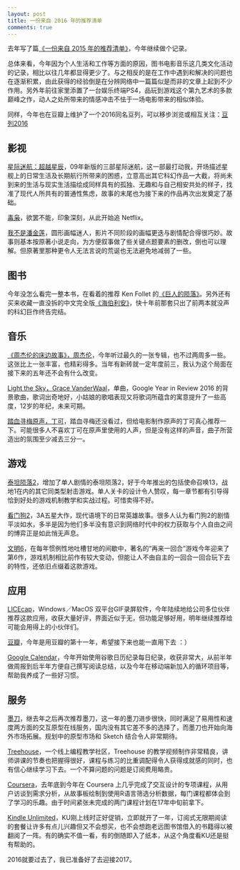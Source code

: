 ```yaml
---
layout: post
title: 一份来自 2016 年的推荐清单
comments: true
---
```


去年写了篇[《一份来自 2015 年的推荐清单》](http://write.yishan.li/words/2015/12/31/2015)，今年继续做个记录。

总体来看，今年因为个人生活和工作等方面的原因，图书电影音乐这几类文化活动的记录，相比以往几年都显得更少了。与之相反的是在工作中遇到和解决的问题也在逐渐积累，由此获得的经验倒是在分辨网络中一篇篇似是而非的文章上起到不少作用。另外年前往家里添置了一台娱乐终端PS4，品玩到游戏这个第九艺术的多款巅峰之作，动人之处所带来的情感冲击不怯于一场电影带来的相似体验。

同样，今年也在豆瓣上维护了一个2016同名豆列，可以移步浏览或相互关注：[豆列2016](https://www.douban.com/doulist/45563580/)

## 影视

[星际迷航：超越星辰](https://movie.douban.com/subject/22939161/)，09年新版的三部星际迷航，这一部最打动我，开场描述星舰上的日常生活及长期航行所带来的困惑，立意高出其它科幻作品一大截，将尚未到来的生活与现实生活描绘成同样具有的孤独、无趣和与自己相安共处的样子，找准了现代人所共有的普通性焦虑，故事的末尾也为接下来的作品再次出发奠定了基础。

[毒枭](https://movie.douban.com/subject/25850640/)，欲罢不能，印象深刻，从此开始追 Netflix。

[我不是潘金莲](https://movie.douban.com/subject/26630781/)，圆形画幅迷人，影片不同阶段的画幅更迭与剧情配合得很巧妙。故事则基本按原著小说走向，为方便叙事做了些关键点题要素的删改，倒也可以理解。但原著里那种更令人无法言说的荒诞也无法避免地减弱了一些。

## 图书

今年没怎么看完一整本书，在看着的推荐 Ken Follet 的[《巨人的陨落》](https://book.douban.com/subject/26698660/)。另外还有买来收藏一直没拆的中文完全版[《海伯利安》](https://book.douban.com/subject/25941890/)，快十年前那套只出了前两本就没声的科幻巨作终告完结。

## 音乐

[《周杰伦的床边故事》，周杰伦](https://music.douban.com/subject/26812952/)，今年听过最久的一张专辑，也不过两周多一些。这张比上一张丰富，也精彩得多。当年有新砖就一定年度前三，我认为这个局面在接下来的五年还不会有什么改变。

[Light the Sky，Grace VanderWaal](https://music.douban.com/subject/26927197/)，单曲，Google Year in Review 2016 的背景歌曲，歌词出奇地好，小姑娘的歌唱表现又将歌词所蕴含的寓意提升了一些高度，12岁的年纪，未来可期。

[踏血寻梅原声，丁可](https://music.douban.com/subject/26761240/)，踏血寻梅还没看过，但给电影制作原声的丁可真心推荐一下。可能很多人不喜欢丁可在原声里使用的人声，但是没有这样的声音，曲子所营造出的氛围至少减去三分一。

## 游戏

[泰坦陨落2](https://www.douban.com/game/26771824/)，增加了单人剧情的泰坦陨落2，好于今年推出的包括使命召唤13，战地1在内的其它同类型射击游戏。单人关卡的设计令人赞叹，每一章节都有引导得恰到好处的游戏机制教学和实战过程。可惜卖得不好。

[看门狗2](https://www.douban.com/game/26814972/)，3A五星大作，现代语境下的日常英雄故事。很多人认为看门狗2的剧情平淡如水，多半是因为他们多半没有意识到网络时代中的权力获取与个人自由之间的博弈正是如此悄无声息。

[文明6](https://www.douban.com/game/26791492/)，在每年惯例性地吐槽甘地的间歇中，著名的“再来一回合”游戏今年迎来了第6作，游戏机制相比前作有较大变动，但能让人不由自主的一回合一回合玩下去的特性，还依旧点缀着这款游戏。

## 应用

[LICEcap](www.cockos.com/licecap/)，Windows／MacOS 双平台GIF录屏软件，今年陆续地给公司多位伙伴推荐这款应用，收获大量好评，界面近似于无，但功能足够好用，明年继续推荐给可能会用得上的小伙伴们。

[豆瓣](https://www.douban.com/)，今年是用豆瓣的第十一年，希望接下来也能一直用下去 ：）

[Google Calendar](https://www.google.com/calendar/)，今年开始使用谷歌日历纪录每日纪录，收获非常大，从前半年做周报到后半年方便自己撰写阅读总结，以及今年在移动端新加入的循环项目等，帮助我养成了一些好习惯。

## 服务

[墨刀](https://modao.cc/)，继去年之后再次推荐墨刀，这一年的墨刀进步很快，同时满足了易用性和速度两方面的交互原型在线服务，国内没有其它差不多的选择了，而墨刀也开始向海外市场拓展。规划中的原型市场和 Sketch 结合令人非常期待。

[Treehouse](https://teamtreehouse.com/tracks)，一个线上编程教学社区，Treehouse 的教学视频制作非常精良，讲师讲课的节奏也把握得很好，课程与练习的比重调配得令人获得成就感的同时，也有信心继续学习下去。一个不算问题的问题是订阅费用略贵。

[Coursera](https://www.coursera.org/)，去年底到今年在 Coursera 上几乎完成了交互设计的专项课程，从用户访谈到需求分析，从故事板绘制到使用R语言筛选分析数据，每门课程都体会到了学习的乐趣。由于时间紧张未完成的两门课程计划在17年中旬前拿下。

[Kindle Unlimited](https://www.amazon.cn/b/ref=ku_lp_rw_ku_lp_psu_rw?_encoding=UTF8&node=1753481071)，KU刚上线时正好促销，立即就开了一年，订阅式无限期阅读的套餐让许多有点儿兴趣但又不会想买，也不会想跑老远图书馆借入的书籍得以被翻阅了一阵。有的确实不值一看，有的倒随即入了纸本，从这个角度看KU还是挺有帮助的。

2016就要过去了，我已准备好了去迎接2017。
